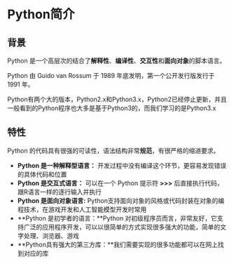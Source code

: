 # Python简介

## 背景

Python 是一个高层次的结合了**解释性**、**编译性**、**交互性**和**面向对象**的脚本语言。

Python 由 Guido van Rossum 于 1989 年底发明，第一个公开发行版发行于 1991 年。

Python有两个大的版本，Python2.x和Python3.x，Python2已经停止更新，并且一般看到的Python程序也大多是基于Python3的，而我们学习的是Python3.x

## 特性

Python 的代码具有很强的可读性，语法结构非常**规范**，有很严格的缩进要求。

- **Python 是一种解释型语言：** 开发过程中没有编译这个环节，更容易发现错误的具体代码和位置
- **Python 是交互式语言：** 可以在一个 Python 提示符 **>>>** 后直接执行代码，跟R语言一样的逐行输入并执行
- **Python 是面向对象语言:** Python支持面向对象的风格或代码封装在对象的编程技术，在游戏开发和人工智能模型开发时常用
- **Python 是初学者的语言：**Python 对初级程序员而言，非常友好，它支持广泛的应用程序开发，可以以很简单的方式实现很多强大的功能，简单的文字处理、浏览器、游戏
- **Python具有强大的第三方库：**我们需要实现的很多功能都可以在网上找到对应的库
